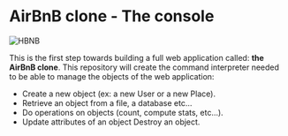 # AirBnB clone - The console
![HBNB](https://holbertonintranet.s3.amazonaws.com/uploads/medias/2018/6/65f4a1dd9c51265f49d0.png?X-Amz-Algorithm=AWS4-HMAC-SHA256&X-Amz-Credential=AKIARDDGGGOU5BHMTQX4%2F20220630%2Fus-east-1%2Fs3%2Faws4_request&X-Amz-Date=20220630T161456Z&X-Amz-Expires=86400&X-Amz-SignedHeaders=host&X-Amz-Signature=9877591d193570c55354e7d18b7c6657f1884aa025fb3cd4f82c744a0c1c042f)

This is the first step towards building a full web application called: **the AirBnB clone**. 
This repository will create the command interpreter needed to be able to manage the objects of the web application:
* Create a new object (ex: a new User or a new Place).
* Retrieve an object from a file, a database etc…
* Do operations on objects (count, compute stats, etc…).
* Update attributes of an object
Destroy an object.


